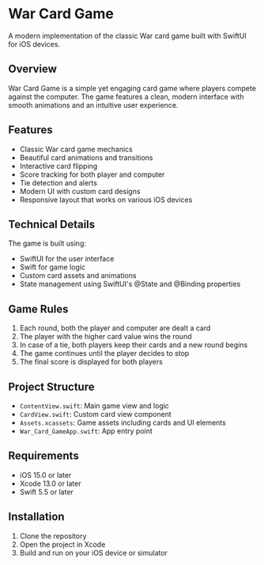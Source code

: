 # War Card Game

A modern implementation of the classic War card game built with SwiftUI for iOS devices.

## Overview

War Card Game is a simple yet engaging card game where players compete against the computer. The game features a clean, modern interface with smooth animations and an intuitive user experience.

## Features

- Classic War card game mechanics
- Beautiful card animations and transitions
- Interactive card flipping
- Score tracking for both player and computer
- Tie detection and alerts
- Modern UI with custom card designs
- Responsive layout that works on various iOS devices

## Technical Details

The game is built using:
- SwiftUI for the user interface
- Swift for game logic
- Custom card assets and animations
- State management using SwiftUI's @State and @Binding properties

## Game Rules

1. Each round, both the player and computer are dealt a card
2. The player with the higher card value wins the round
3. In case of a tie, both players keep their cards and a new round begins
4. The game continues until the player decides to stop
5. The final score is displayed for both players

## Project Structure

- `ContentView.swift`: Main game view and logic
- `CardView.swift`: Custom card view component
- `Assets.xcassets`: Game assets including cards and UI elements
- `War_Card_GameApp.swift`: App entry point

## Requirements

- iOS 15.0 or later
- Xcode 13.0 or later
- Swift 5.5 or later

## Installation

1. Clone the repository
2. Open the project in Xcode
3. Build and run on your iOS device or simulator

